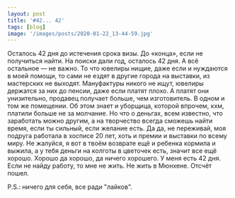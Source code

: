 ```yaml
---
layout: post
title: '#42... 42'
tags: [blog]
image: '/images/posts/2020-01-22_13-44-59.jpg'
---
```


Осталось 42 дня до истечения срока визы. До «конца», если не получиться найти. На поиски дали год, осталось 42 дня. А всё остальное — не важно. То что ювелиры нищие, даже если и нуждаются в моей помощи, то сами не ездят в другие города на выставки, из мастерских не выходят. Мануфактуры никого не ищут, ювелиры держатся за них до пенсии, даже если платят плохо. А платят они унизительно, продавец получает больше, чем изготовитель. В одном и том же помещении. Об этом знает и уборщица, которой впрочем, кхм, платили больше не за молчание. Но что о деньгах, всем известно, что заработать можно другим, а на творчество всегда сможешь найти время, если ты сильный, если желание есть. Да да, не переживай, моя подруга работала в хосписе 20 лет, хоть и премии и выставки по всему миру. Не жалуйся, я вот в твоём возврате ещё и ребенка кормила и выжила, а у тебя деньги на колготы в цветочек есть, значит все ещё хорошо. Хорошо да хорошо, да ничего хорошего. У меня есть 42 дня. Если не найду работу, то мне не жить. Не жить в Мюнхене. Отсчёт пошел.

P.S.: ничего для себя, все ради "лайков".
